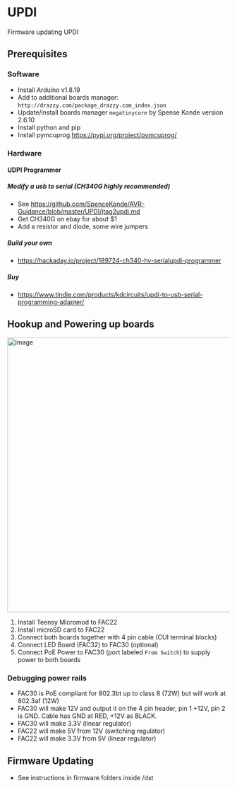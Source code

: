 # UPDI
Firmware updating UPDI

## Prerequisites

### Software

* Install Arduino v1.8.19
* Add to additional boards manager: `http://drazzy.com/package_drazzy.com_index.json`
* Update/install boards manager `megatinycore` by Spense Konde version 2.6.10
* Install python and pip
* Install pymcuprog https://pypi.org/project/pymcuprog/

### Hardware

#### UDPI Programmer

##### Modify a usb to serial (CH340G highly recommended)

* See https://github.com/SpenceKonde/AVR-Guidance/blob/master/UPDI/jtag2updi.md
* Get CH340G on ebay for about $1
* Add a resistor and diode, some wire jumpers

##### Build your own

* https://hackaday.io/project/189724-ch340-hv-serialupdi-programmer

##### Buy

* https://www.tindie.com/products/kdcircuits/updi-to-usb-serial-programming-adapter/

## Hookup and Powering up boards 

<img width="621" alt="image" src="https://github.com/FactoryOptic/UPDI/assets/78292477/e828c22d-2228-46c2-aa55-ced316a80ea4">

1. Install Teensy Micromod to FAC22
2. Install microSD card to FAC22
3. Connect both boards together with 4 pin cable (CUI terminal blocks)
4. Connect LED Board (FAC32) to FAC30 (optional)
5. Connect PoE Power to FAC30 (port labeled `From Switch`) to supply power to both boards

### Debugging power rails

* FAC30 is PoE compliant for 802.3bt up to class 8 (72W) but will work at 802.3af (12W)
* FAC30 will make 12V and output it on the 4 pin header, pin 1 +12V, pin 2 is GND. Cable has GND at RED, +12V as BLACK.
* FAC30 will make 3.3V (linear regulator)
* FAC22 will make 5V from 12V (switching regulator)
* FAC22 will make 3.3V from 5V (linear regulator) 

## Firmware Updating

* See instructions in firmware folders inside /dst
